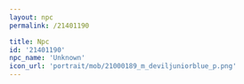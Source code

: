 ```yaml
---
layout: npc
permalink: /21401190

title: Npc
id: '21401190'
npc_name: 'Unknown'
icon_url: 'portrait/mob/21000189_m_deviljuniorblue_p.png'
---
```

